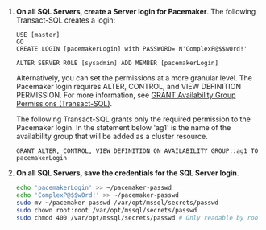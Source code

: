 1. **On all SQL Servers, create a Server login for Pacemaker**. The following Transact-SQL creates a login:

   ```Transact-SQL
   USE [master]
   GO
   CREATE LOGIN [pacemakerLogin] with PASSWORD= N'ComplexP@$$w0rd!'
   	
   ALTER SERVER ROLE [sysadmin] ADD MEMBER [pacemakerLogin]
   ```

   Alternatively, you can set the permissions at a more granular level. The Pacemaker login requires ALTER, CONTROL, and VIEW DEFINITION PERMISSION. For more information, see [GRANT Availability Group Permissions (Transact-SQL)](http://msdn.microsoft.com/library/hh968934.aspx).

   The following Transact-SQL grants only the required permission to the Pacemaker login. In the statement below 'ag1' is the name of the availability group that will be added as a cluster resource.

   ```Transact-SQL
   GRANT ALTER, CONTROL, VIEW DEFINITION ON AVAILABILITY GROUP::ag1 TO pacemakerLogin
   ```

1. **On all SQL Servers, save the credentials for the SQL Server login**.

   ```bash
   echo 'pacemakerLogin' >> ~/pacemaker-passwd
   echo 'ComplexP@$$w0rd!' >> ~/pacemaker-passwd
   sudo mv ~/pacemaker-passwd /var/opt/mssql/secrets/passwd
   sudo chown root:root /var/opt/mssql/secrets/passwd
   sudo chmod 400 /var/opt/mssql/secrets/passwd # Only readable by root
   ```
